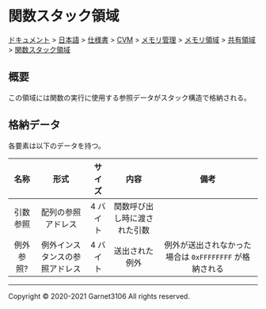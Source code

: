 # 関数スタック領域

[ドキュメント](../../../../../../../index.md) > [日本語](../../../../../../index.md) > [仕様書](../../../../../index.md) > [CVM](../../../../index.md) > [メモリ管理](../../../index.md) > [メモリ領域](../../index.md) > [共有領域](../index.md) > [関数スタック領域](./index.md)

## 概要

この領域には関数の実行に使用する参照データがスタック構造で格納される。

## 格納データ

各要素は以下のデータを持つ。

|名称|形式|サイズ|内容|備考|
|:-:|:-:|:-:|:-:|:-:|
|引数参照|配列の参照アドレス|4 バイト|関数呼び出し時に渡された引数||
|例外参照?|例外インスタンスの参照アドレス|4 バイト|送出された例外|例外が送出されなかった場合は `0xFFFFFFFF` が格納される|

---

Copyright © 2020-2021 Garnet3106 All rights reserved.
